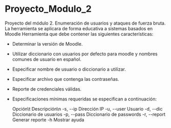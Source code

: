 
# Proyecto_Modulo_2

Proyecto del módulo 2. Enumeración de usuarios y ataques de fuerza bruta.
La herramienta se aplicara de forma educativa a sistemas basados en Moodle
Herramienta que debe contener las siguientes características:

- Determinar la versión de Moodle.
- Utilizar diccionario con usuarios por defecto para moodle y nombres comunes de usuario en español.
- Especificar nombre de usuario o diccionario a utilizar.
- Especificar archivo que contenga las contraseñas.
- Reporte de credenciales válidas.
- Especificaciones mínimas requeridas se especifican a continuación:
    
    Opción\t        Descripción\n
    -s, --ip      Dirección IP
    -u, --user    Usuario
    -d, --dic     Diccionario de usuarios
    -p, --pass    Diccionario de passwords
    -r, --report  Generar reporte
    -h            Mostrar ayuda
    
